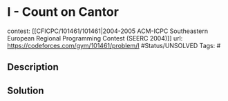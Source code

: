 # I - Count on Cantor

contest: [[CFICPC/101461/101461|2004-2005 ACM-ICPC Southeastern European Regional Programming Contest (SEERC 2004)]]
url: https://codeforces.com/gym/101461/problem/I
#Status/UNSOLVED
Tags: #

## Description

## Solution

